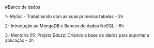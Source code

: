 #Banco de dados

1- MySql - Trabalhando com as suas primeiras tabelas - 2h 

2- Introdução ao MongoDB e Bancos de dados NoSQL - 6h

3-  Mentoria 05: Projeto Eduzz: Criando a base de dados para suportar a aplicação - 2h
